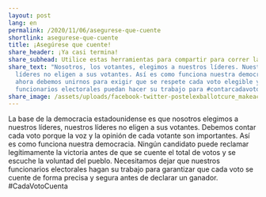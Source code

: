 ```yaml
---
layout: post
lang: en
permalink: /2020/11/06/asegurese-que-cuente
shortlink: asegurese-que-cuente
title: ¡Asegúrese que cuente!
share_header: ¡Ya casi termina!
share_subhead: Utilice estas herramientas para compartir para correr la voz
share_text: "Nosotros, los votantes, elegimos a nuestros líderes. Nuestros
  líderes no eligen a sus votantes. Así es como funciona nuestra democracia. Y
  ahora debemos unirnos para exigir que se respete cada voto elegible y que los
  funcionarios electorales puedan hacer su trabajo para #contarcadavoto"
share_image: /assets/uploads/facebook-twitter-postelexballotcure_makeacopy.png
---
```

La base de la democracia estadounidense es que nosotros elegimos a nuestros líderes, nuestros líderes no eligen a sus votantes. Debemos contar cada voto porque la voz y la opinión de cada votante son importantes. Así es como funciona nuestra democracia. Ningún candidato puede reclamar legítimamente la victoria antes de que se cuente el total de votos y se escuche la voluntad del pueblo. Necesitamos dejar que nuestros funcionarios electorales hagan su trabajo para garantizar que cada voto se cuente de forma precisa y segura antes de declarar un ganador. #CadaVotoCuenta